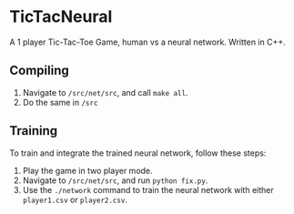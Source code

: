 # TicTacNeural
A 1 player Tic-Tac-Toe Game, human vs a neural network. Written in C++.

## Compiling
1. Navigate to `/src/net/src`, and call `make all`.
2. Do the same in `/src`

## Training
To train and integrate the trained neural network, follow these steps:

1. Play the game in two player mode.
2. Navigate to `/src/net/src`, and run `python fix.py`.
3. Use the `./network` command to train the neural network with either `player1.csv` or `player2.csv`.
